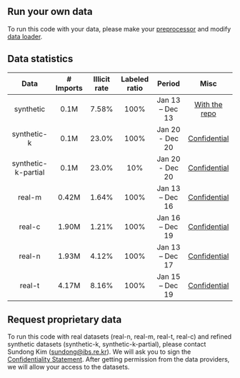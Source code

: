 ## Run your own data
To run this code with your data, please make your [preprocessor](./preprocessors_raw_data) and modify [data loader](../dataset.py).

## Data statistics
|Data       |# Imports |Illicit rate| Labeled ratio |  Period           | Misc          |
|:---------:|:--------:|:----------:|:----------:|:----------------:|:-------------:|
| synthetic   | 0.1M     | 7.58%      | 100% | Jan 13 – Dec 13  |[With the repo](./synthetic-imports-declarations.csv)|
| synthetic-k | 0.1M     | 23.0%      | 100% | Jan 20 - Dec 20  |[Confidential](https://drive.google.com/drive/folders/1NuA1fOFpVruUIVHHtoSzm_XSWh7pAEAH?usp=sharing)   |
| synthetic-k-partial | 0.1M     | 23.0%      | 10% | Jan 20 - Dec 20  |[Confidential](https://drive.google.com/drive/folders/1NuA1fOFpVruUIVHHtoSzm_XSWh7pAEAH?usp=sharing)   |
| real-m      | 0.42M    | 1.64%      | 100% | Jan 13 – Dec 16  |[Confidential](https://drive.google.com/drive/folders/1Ty8rTRycNABn-BtphrnVxjFAQ5hTDrTP?usp=sharing)   |
| real-c      | 1.90M    | 1.21%      | 100% | Jan 16 – Dec 19  |[Confidential](https://drive.google.com/drive/folders/1Ty8rTRycNABn-BtphrnVxjFAQ5hTDrTP?usp=sharing)   |
| real-n      | 1.93M    | 4.12%      | 100% | Jan 13 – Dec 17  |[Confidential](https://drive.google.com/drive/folders/1Ty8rTRycNABn-BtphrnVxjFAQ5hTDrTP?usp=sharing)  |
| real-t      | 4.17M    | 8.16%      | 100% | Jan 15 – Dec 19  |[Confidential](https://drive.google.com/drive/folders/1Ty8rTRycNABn-BtphrnVxjFAQ5hTDrTP?usp=sharing)   |

## Request proprietary data
To run this code with real datasets (real-n, real-m, real-t, real-c) and refined synthetic datasets (synthetic-k, synthetic-k-partial), please contact Sundong Kim (sundong@ibs.re.kr). We will ask you to sign the [Confidentiality Statement](./Confidentiality_Statement.docx). After getting permission from the data providers, we will allow your access to the datasets. 


